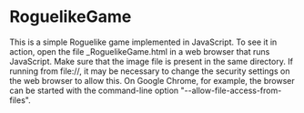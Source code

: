 RoguelikeGame
=============

This is a simple Roguelike game implemented in JavaScript.  To see it in action, open the file _RoguelikeGame.html in a web browser that runs JavaScript.  Make sure that the image file is present in the same directory.  If running from file://, it may be necessary to change the security settings on the web browser to allow this.  On Google Chrome, for example, the browser can be started with the command-line option "--allow-file-access-from-files".
